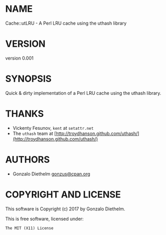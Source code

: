 # NAME

Cache::utLRU - A Perl LRU cache using the uthash library

# VERSION

version 0.001

# SYNOPSIS

Quick & dirty implementation of a Perl LRU cache using the uthash library.

# THANKS

- Vickenty Fesunov, `kent` at `setattr.net`
- The `uthash` team at [http://troydhanson.github.com/uthash/](http://troydhanson.github.com/uthash/)

# AUTHORS

- Gonzalo Diethelm <gonzus@cpan.org>

# COPYRIGHT AND LICENSE

This software is Copyright (c) 2017 by Gonzalo Diethelm.

This is free software, licensed under:

    The MIT (X11) License
